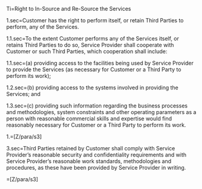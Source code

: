 Ti=Right to In-Source and Re-Source the Services

1.sec=Customer has the right to perform itself, or retain Third Parties to perform, any of the Services.

1.1.sec=To the extent Customer performs any of the Services itself, or retains Third Parties to do so, Service Provider shall cooperate with Customer or such Third Parties, which cooperation shall include: 

1.1.sec=(a) providing access to the facilities being used by Service Provider to provide the Services (as necessary for Customer or a Third Party to perform its work);

1.2.sec=(b) providing access to the systems involved in providing the Services; and

1.3.sec=(c) providing such information regarding the business processes and methodologies, system constraints and other operating parameters as a person with reasonable commercial skills and expertise would find reasonably necessary for Customer or a Third Party to perform its work.

1.=[Z/para/s3]

3.sec=Third Parties retained by Customer shall comply with Service Provider’s reasonable security and confidentiality requirements and with Service Provider’s reasonable work standards, methodologies and procedures, as these have been provided by Service Provider in writing.

=[Z/para/s3]

